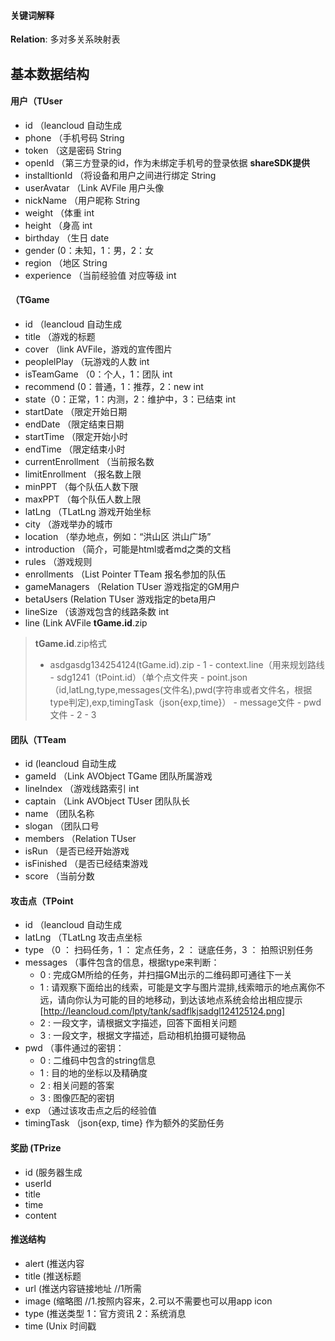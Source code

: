 #### 关键词解释
**Relation**: 多对多关系映射表

## 基本数据结构

#### 用户（TUser
- id （leancloud 自动生成
- phone （手机号码 String
- token （这是密码 String
- openId （第三方登录的id，作为未绑定手机号的登录依据 **shareSDK提供**
- installtionId （将设备和用户之间进行绑定 String
- userAvatar （Link AVFile 用户头像
- nickName （用户昵称 String
- weight （体重 int
- height （身高 int
- birthday （生日 date
- gender (0：未知，1：男，2：女
- region （地区 String
- experience （当前经验值 对应等级 int

#### （TGame
- id （leancloud 自动生成
- title （游戏的标题
- cover （link AVFile，游戏的宣传图片
- peoplelPlay （玩游戏的人数 int
- isTeamGame （0：个人，1：团队 int
- recommend (0：普通，1：推荐，2：new int
- state（0：正常，1：内测，2：维护中，3：已结束 int
- startDate （限定开始日期
- endDate （限定结束日期
- startTime （限定开始小时
- endTime （限定结束小时
- currentEnrollment （当前报名数
- limitEnrollment （报名数上限
- minPPT （每个队伍人数下限
- maxPPT （每个队伍人数上限
- latLng （TLatLng 游戏开始坐标
- city （游戏举办的城市
- location （举办地点，例如：“洪山区 洪山广场”
- introduction （简介，可能是html或者md之类的文档
- rules （游戏规则
- enrollments （List Pointer TTeam 报名参加的队伍
- gameManagers （Relation TUser 游戏指定的GM用户
- betaUsers (Relation TUser 游戏指定的beta用户
- lineSize （该游戏包含的线路条数 int
- line (Link AVFile **tGame.id**.zip

> **tGame.id**.zip格式
> - asdgasdg134254124(tGame.id).zip
	- 1
		- context.line（用来规划路线
        - sdg1241（tPoint.id）（单个点文件夹
            - point.json （id,latLng,type,messages(文件名),pwd(字符串或者文件名，根据type判定),exp,timingTask（json{exp,time}）
            - message文件
            - pwd文件
	- 2
	- 3

#### 团队（TTeam
- id (leancloud 自动生成
- gameId （Link AVObject TGame 团队所属游戏
- lineIndex （游戏线路索引 int
- captain （Link AVObject TUser 团队队长
- name （团队名称
- slogan （团队口号
- members （Relation TUser
- isRun （是否已经开始游戏
- isFinished （是否已经结束游戏
- score （当前分数

#### 攻击点（TPoint
- id （leancloud 自动生成
- latLng （TLatLng 攻击点坐标
- type （0 ： 扫码任务，1 ： 定点任务，2 ： 谜底任务，3 ： 拍照识别任务
- messages （事件包含的信息，根据type来判断：
	- 0 : 完成GM所给的任务，并扫描GM出示的二维码即可通往下一关
	- 1 : 请观察下面给出的线索，可能是文字与图片混排,线索暗示的地点离你不远，请向你认为可能的目的地移动，到达该地点系统会给出相应提示[http://leancloud.com/lpty/tank/sadflkjsadgl124125124.png]
	- 2 : 一段文字，请根据文字描述，回答下面相关问题
	- 3 : 一段文字，根据文字描述，启动相机拍摄可疑物品
- pwd （事件通过的密钥：
	- 0 : 二维码中包含的string信息
	- 1 : 目的地的坐标以及精确度
	- 2 : 相关问题的答案
	- 3 : 图像匹配的密钥
- exp （通过该攻击点之后的经验值
- timingTask （json{exp, time} 作为额外的奖励任务

#### 奖励 (TPrize
- id (服务器生成
- userId
- title
- time
- content

#### 推送结构
- alert (推送内容
- title (推送标题
- url (推送内容链接地址 //1所需
- image (缩略图 //1.按照内容来，2.可以不需要也可以用app icon                 
- type (推送类型 1：官方资讯 2：系统消息
- time (Unix 时间戳
